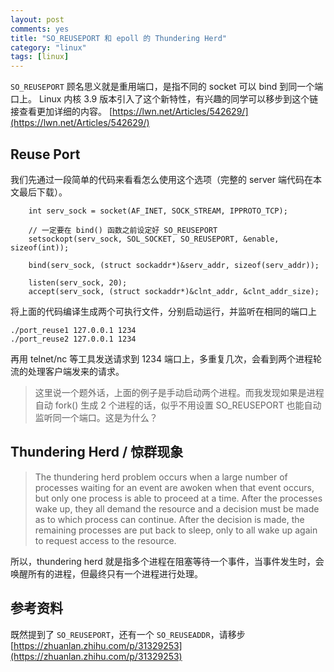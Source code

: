 ```yaml
---
layout: post
comments: yes
title: "SO_REUSEPORT 和 epoll 的 Thundering Herd"
category: "linux"
tags: [linux]
---
```


`SO_REUSEPORT` 顾名思义就是重用端口，是指不同的 socket 可以 bind 到同一个端口上。 Linux 内核 3.9 版本引入了这个新特性，有兴趣的同学可以移步到这个链接查看更加详细的内容。 [https://lwn.net/Articles/542629/](https://lwn.net/Articles/542629/)

## Reuse Port 
我们先通过一段简单的代码来看看怎么使用这个选项（完整的 server 端代码在本文最后下载）。

```
    int serv_sock = socket(AF_INET, SOCK_STREAM, IPPROTO_TCP);

    // 一定要在 bind() 函数之前设定好 SO_REUSEPORT
    setsockopt(serv_sock, SOL_SOCKET, SO_REUSEPORT, &enable, sizeof(int));

    bind(serv_sock, (struct sockaddr*)&serv_addr, sizeof(serv_addr));

    listen(serv_sock, 20);
    accept(serv_sock, (struct sockaddr*)&clnt_addr, &clnt_addr_size);

```

将上面的代码编译生成两个可执行文件，分别启动运行，并监听在相同的端口上

```
./port_reuse1 127.0.0.1 1234
./port_reuse2 127.0.0.1 1234
```
再用 telnet/nc 等工具发送请求到 1234 端口上，多重复几次，会看到两个进程轮流的处理客户端发来的请求。

> 这里说一个题外话，上面的例子是手动启动两个进程。而我发现如果是进程自动 fork() 生成 2 个进程的话，似乎不用设置 SO_REUSEPORT 也能自动监听同一个端口。这是为什么？

## Thundering Herd / 惊群现象

> The thundering herd problem occurs when a large number of processes waiting for an event are awoken when that event occurs, but only one process is able to proceed at a time. After the processes wake up, they all demand the resource and a decision must be made as to which process can continue. After the decision is made, the remaining processes are put back to sleep, only to all wake up again to request access to the resource.  

所以，thundering herd 就是指多个进程在阻塞等待一个事件，当事件发生时，会唤醒所有的进程，但最终只有一个进程进行处理。




## 参考资料 
既然提到了 `SO_REUSEPORT`，还有一个 `SO_REUSEADDR`，请移步 [https://zhuanlan.zhihu.com/p/31329253](https://zhuanlan.zhihu.com/p/31329253)

